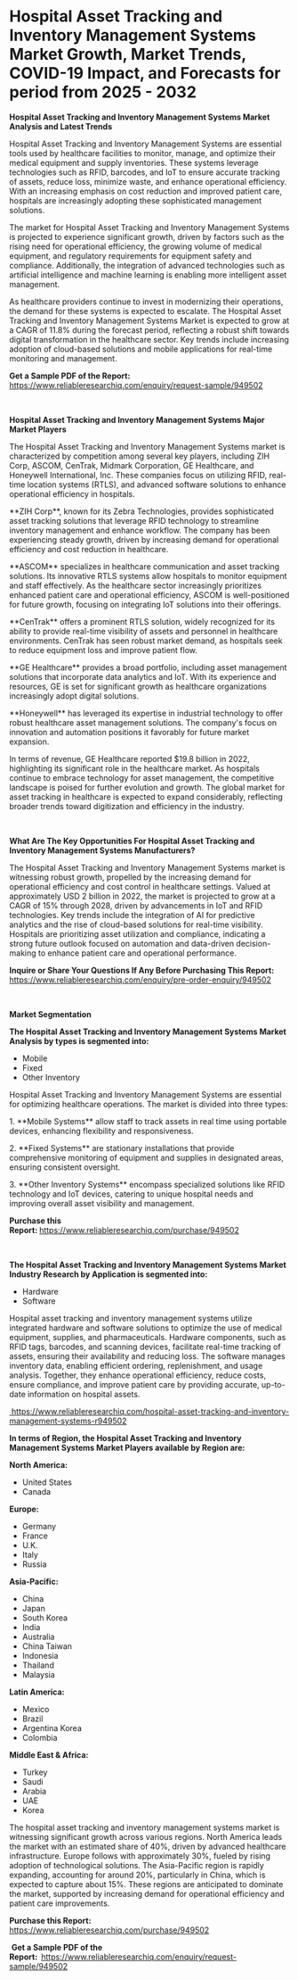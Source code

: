 <p><h1>Hospital Asset Tracking and Inventory Management Systems Market Growth, Market Trends, COVID-19 Impact, and Forecasts for period from 2025 - 2032</h1></p><p><strong>Hospital Asset Tracking and Inventory Management Systems Market Analysis and Latest Trends</strong></p>
<p><p>Hospital Asset Tracking and Inventory Management Systems are essential tools used by healthcare facilities to monitor, manage, and optimize their medical equipment and supply inventories. These systems leverage technologies such as RFID, barcodes, and IoT to ensure accurate tracking of assets, reduce loss, minimize waste, and enhance operational efficiency. With an increasing emphasis on cost reduction and improved patient care, hospitals are increasingly adopting these sophisticated management solutions.</p><p>The market for Hospital Asset Tracking and Inventory Management Systems is projected to experience significant growth, driven by factors such as the rising need for operational efficiency, the growing volume of medical equipment, and regulatory requirements for equipment safety and compliance. Additionally, the integration of advanced technologies such as artificial intelligence and machine learning is enabling more intelligent asset management.</p><p>As healthcare providers continue to invest in modernizing their operations, the demand for these systems is expected to escalate. The Hospital Asset Tracking and Inventory Management Systems Market is expected to grow at a CAGR of 11.8% during the forecast period, reflecting a robust shift towards digital transformation in the healthcare sector. Key trends include increasing adoption of cloud-based solutions and mobile applications for real-time monitoring and management.</p></p>
<p><strong>Get a Sample PDF of the Report:&nbsp;</strong> <a href="https://www.reliableresearchiq.com/enquiry/request-sample/949502?utm_campaign=3271&utm_medium=2&utm_source=Github&utm_content=ia&utm_term=17042025&utm_id=hospital-asset-tracking-and-inventory-management-systems">https://www.reliableresearchiq.com/enquiry/request-sample/949502</a></p>
<p>&nbsp;</p>
<p><strong>Hospital Asset Tracking and Inventory Management Systems Major Market Players</strong></p>
<p><p>The Hospital Asset Tracking and Inventory Management Systems market is characterized by competition among several key players, including ZIH Corp, ASCOM, CenTrak, Midmark Corporation, GE Healthcare, and Honeywell International, Inc. These companies focus on utilizing RFID, real-time location systems (RTLS), and advanced software solutions to enhance operational efficiency in hospitals.</p><p>**ZIH Corp**, known for its Zebra Technologies, provides sophisticated asset tracking solutions that leverage RFID technology to streamline inventory management and enhance workflow. The company has been experiencing steady growth, driven by increasing demand for operational efficiency and cost reduction in healthcare.</p><p>**ASCOM** specializes in healthcare communication and asset tracking solutions. Its innovative RTLS systems allow hospitals to monitor equipment and staff effectively. As the healthcare sector increasingly prioritizes enhanced patient care and operational efficiency, ASCOM is well-positioned for future growth, focusing on integrating IoT solutions into their offerings.</p><p>**CenTrak** offers a prominent RTLS solution, widely recognized for its ability to provide real-time visibility of assets and personnel in healthcare environments. CenTrak has seen robust market demand, as hospitals seek to reduce equipment loss and improve patient flow.</p><p>**GE Healthcare** provides a broad portfolio, including asset management solutions that incorporate data analytics and IoT. With its experience and resources, GE is set for significant growth as healthcare organizations increasingly adopt digital solutions.</p><p>**Honeywell** has leveraged its expertise in industrial technology to offer robust healthcare asset management solutions. The company's focus on innovation and automation positions it favorably for future market expansion.</p><p>In terms of revenue, GE Healthcare reported $19.8 billion in 2022, highlighting its significant role in the healthcare market. As hospitals continue to embrace technology for asset management, the competitive landscape is poised for further evolution and growth. The global market for asset tracking in healthcare is expected to expand considerably, reflecting broader trends toward digitization and efficiency in the industry.</p></p>
<p>&nbsp;</p>
<p><strong>What Are The Key Opportunities For Hospital Asset Tracking and Inventory Management Systems Manufacturers?</strong></p>
<p><p>The Hospital Asset Tracking and Inventory Management Systems market is witnessing robust growth, propelled by the increasing demand for operational efficiency and cost control in healthcare settings. Valued at approximately USD 2 billion in 2022, the market is projected to grow at a CAGR of 15% through 2028, driven by advancements in IoT and RFID technologies. Key trends include the integration of AI for predictive analytics and the rise of cloud-based solutions for real-time visibility. Hospitals are prioritizing asset utilization and compliance, indicating a strong future outlook focused on automation and data-driven decision-making to enhance patient care and operational performance.</p></p>
<p><strong>Inquire or Share Your Questions If Any Before Purchasing This Report:</strong> <a href="https://www.reliableresearchiq.com/enquiry/pre-order-enquiry/949502?utm_campaign=3271&utm_medium=2&utm_source=Github&utm_content=ia&utm_term=17042025&utm_id=hospital-asset-tracking-and-inventory-management-systems">https://www.reliableresearchiq.com/enquiry/pre-order-enquiry/949502</a></p>
<p>&nbsp;</p>
<p><strong>Market Segmentation</strong></p>
<p><strong>The Hospital Asset Tracking and Inventory Management Systems Market Analysis by types is segmented into:</strong></p>
<p><ul><li>Mobile</li><li>Fixed</li><li>Other Inventory</li></ul></p>
<p><p>Hospital Asset Tracking and Inventory Management Systems are essential for optimizing healthcare operations. The market is divided into three types: </p><p>1. **Mobile Systems** allow staff to track assets in real time using portable devices, enhancing flexibility and responsiveness.  </p><p>2. **Fixed Systems** are stationary installations that provide comprehensive monitoring of equipment and supplies in designated areas, ensuring consistent oversight.  </p><p>3. **Other Inventory Systems** encompass specialized solutions like RFID technology and IoT devices, catering to unique hospital needs and improving overall asset visibility and management.</p></p>
<p><strong>Purchase this Report:&nbsp;</strong><a href="https://www.reliableresearchiq.com/purchase/949502?utm_campaign=3271&utm_medium=2&utm_source=Github&utm_content=ia&utm_term=17042025&utm_id=hospital-asset-tracking-and-inventory-management-systems">https://www.reliableresearchiq.com/purchase/949502</a></p>
<p>&nbsp;</p>
<p><strong>The Hospital Asset Tracking and Inventory Management Systems Market Industry Research by Application is segmented into:</strong></p>
<p><ul><li>Hardware</li><li>Software</li></ul></p>
<p><p>Hospital asset tracking and inventory management systems utilize integrated hardware and software solutions to optimize the use of medical equipment, supplies, and pharmaceuticals. Hardware components, such as RFID tags, barcodes, and scanning devices, facilitate real-time tracking of assets, ensuring their availability and reducing loss. The software manages inventory data, enabling efficient ordering, replenishment, and usage analysis. Together, they enhance operational efficiency, reduce costs, ensure compliance, and improve patient care by providing accurate, up-to-date information on hospital assets.</p></p>
<p><a href="https://www.reliableresearchiq.com/hospital-asset-tracking-and-inventory-management-systems-r949502?utm_campaign=3271&utm_medium=2&utm_source=Github&utm_content=ia&utm_term=17042025&utm_id=hospital-asset-tracking-and-inventory-management-systems">&nbsp;https://www.reliableresearchiq.com/hospital-asset-tracking-and-inventory-management-systems-r949502</a></p>
<p><strong>In terms of Region, the Hospital Asset Tracking and Inventory Management Systems Market Players available by Region are:</strong></p>
<p>
    <p> <strong> North America: </strong>
        <ul>
            <li>United States</li>
            <li>Canada</li>
        </ul>
        </p> 
    <p> <strong> Europe: </strong>
        <ul>
            <li>Germany</li>
            <li>France</li>
            <li>U.K.</li>
            <li>Italy</li>
            <li>Russia</li>
        </ul>
        </p> 
    <p> <strong> Asia-Pacific: </strong>
        <ul>
            <li>China</li>
            <li>Japan</li>
            <li>South Korea</li>
            <li>India</li>
            <li>Australia</li>
            <li>China Taiwan</li>
            <li>Indonesia</li>
            <li>Thailand</li>
            <li>Malaysia</li>
        </ul>
        </p> 
    <p> <strong> Latin America: </strong>
        <ul>
            <li>Mexico</li>
            <li>Brazil</li>
            <li>Argentina Korea</li>
            <li>Colombia</li>
        </ul>
        </p> 
    <p> <strong> Middle East & Africa: </strong>
        <ul>
            <li>Turkey</li>
            <li>Saudi</li>
            <li>Arabia</li>
            <li>UAE</li>
            <li>Korea</li>
        </ul>
    </p>
    </p>
<p><p>The hospital asset tracking and inventory management systems market is witnessing significant growth across various regions. North America leads the market with an estimated share of 40%, driven by advanced healthcare infrastructure. Europe follows with approximately 30%, fueled by rising adoption of technological solutions. The Asia-Pacific region is rapidly expanding, accounting for around 20%, particularly in China, which is expected to capture about 15%. These regions are anticipated to dominate the market, supported by increasing demand for operational efficiency and patient care improvements.</p></p>
<p><strong>Purchase this Report: </strong><a href="https://www.reliableresearchiq.com/purchase/949502?utm_campaign=3271&utm_medium=2&utm_source=Github&utm_content=ia&utm_term=17042025&utm_id=hospital-asset-tracking-and-inventory-management-systems">https://www.reliableresearchiq.com/purchase/949502</a></p>
<p>&nbsp;<strong>Get a Sample PDF of the Report:&nbsp;&nbsp;</strong><a href="https://www.reliableresearchiq.com/enquiry/request-sample/949502?utm_campaign=3271&utm_medium=2&utm_source=Github&utm_content=ia&utm_term=17042025&utm_id=hospital-asset-tracking-and-inventory-management-systems">https://www.reliableresearchiq.com/enquiry/request-sample/949502</a></p>
<p><strong></strong></p>
<p><p></p><p></p><p></p></p>